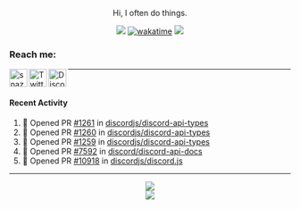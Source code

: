 

<div align=center>

Hi, I often do things.

![](https://komarev.com/ghpvc/?username=Snazzah&label=profile+views&color=fc2929) [![wakatime](https://wakatime.com/badge/user/eae27c19-37ad-4824-a6fc-801fed66e5b2.svg)](https://wakatime.com/@eae27c19-37ad-4824-a6fc-801fed66e5b2)
![](https://hit.yhype.me/github/profile?account_id=7025343)
  
</div>

[website]: https://snazzah.com/
[twitter]: https://twitter.com/Snazzah
[discord]: https://snaz.in/discord
[twitch]: https://twitch.tv/SnazzahGuy


### Reach me:

[<img align="left" alt="snazzah.com" width="32px" src="https://api.iconify.design/bi:globe.svg?color=%23fc2929&height=32" />][website]
[<img align="left" alt="Twitter" width="32px" src="https://api.iconify.design/simple-icons:twitter.svg?color=%23fc2929&height=32" />][twitter]
[<img align="left" alt="Discord" width="32px" src="https://api.iconify.design/simple-icons:discord.svg?color=%23fc2929&height=32" />][discord]

---

<br/>



####  Recent Activity

<!--START_SECTION:activity-->
1. 💪 Opened PR [#1261](https://github.com/discordjs/discord-api-types/pull/1261) in [discordjs/discord-api-types](https://github.com/discordjs/discord-api-types)
2. 💪 Opened PR [#1260](https://github.com/discordjs/discord-api-types/pull/1260) in [discordjs/discord-api-types](https://github.com/discordjs/discord-api-types)
3. 💪 Opened PR [#1259](https://github.com/discordjs/discord-api-types/pull/1259) in [discordjs/discord-api-types](https://github.com/discordjs/discord-api-types)
4. 💪 Opened PR [#7592](https://github.com/discord/discord-api-docs/pull/7592) in [discord/discord-api-docs](https://github.com/discord/discord-api-docs)
5. 💪 Opened PR [#10918](https://github.com/discordjs/discord.js/pull/10918) in [discordjs/discord.js](https://github.com/discordjs/discord.js)
<!--END_SECTION:activity-->

---

<div align="center">
  <img align="center" src="https://github-readme-stats.vercel.app/api?username=Snazzah&show_icons=true&count_private=true&hide_border=true&icon_color=fff&bg_color=852121&title_color=fff&text_color=fff" />
</div>
<div align="center">
  <a href="https://wakatime.com/@Snazzah">
    <img align="center" src="https://github-readme-stats.vercel.app/api/wakatime?username=Snazzah&layout=compact&custom_title=Weekly%20Development%20Breakdown&hide_border=true&icon_color=fff&bg_color=852121&title_color=fff&text_color=fff" />
  </a>
</div>
